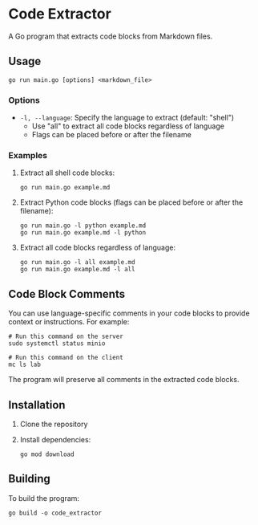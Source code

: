 # Code Extractor

A Go program that extracts code blocks from Markdown files.

## Usage

```shell
go run main.go [options] <markdown_file>
```

### Options

- `-l, --language`: Specify the language to extract (default: "shell")
  - Use "all" to extract all code blocks regardless of language
  - Flags can be placed before or after the filename

### Examples

1. Extract all shell code blocks:

   ```shell
   go run main.go example.md
   ```

2. Extract Python code blocks (flags can be placed before or after the filename):

   ```shell
   go run main.go -l python example.md
   go run main.go example.md -l python
   ```

3. Extract all code blocks regardless of language:

   ```shell
   go run main.go -l all example.md
   go run main.go example.md -l all
   ```

## Code Block Comments

You can use language-specific comments in your code blocks to provide context or instructions. For example:

```shell
# Run this command on the server
sudo systemctl status minio
```

```shell
# Run this command on the client
mc ls lab
```

The program will preserve all comments in the extracted code blocks.

## Installation

1. Clone the repository
2. Install dependencies:

   ```shell
   go mod download
   ```

## Building

To build the program:

```shell
go build -o code_extractor
```
